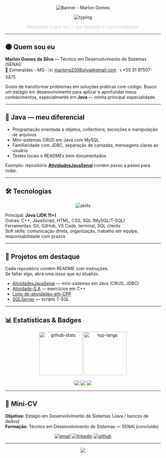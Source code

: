 
<!-- README.md - Marlon Gomes (Srmarlongs) - Dark • Humanizado • Java-first -->

<!-- ===== BANNER ANIMADO ===== -->
<p align="center">
  <!-- Exemplo de banner animado com gradiente em movimento -->
  <img src="https://capsule-render.vercel.app/api?type=waving&color=0:2c3e50,100:000000&height=180&section=header&text=Marlon%20Gomes&fontSize=48&fontColor=FFFFFF&animation=fadeIn&fontAlignY=40" alt="Banner - Marlon Gomes" />
</p>

<!-- ===== TYPING EFFECT ===== -->
<p align="center">
  <img src="https://readme-typing-svg.herokuapp.com?font=Fira+Code&size=28&pause=800&color=FFFFFF&center=true&width=820&height=48&lines=Olá,+eu+sou+o+Marlon+Gomes+👋;Sou+desenvolvedor+em+formação+com+foco+em+Java;Procuro+estágio+para+crescer+e+construir+projetos+reais" alt="typing" />
</p>

<p align="center"><em style="color:#cfcfcf"> Mostrando o que sei, o que aprendo e como colaborar.</em></p>

---

## 🌑 Quem sou eu
**Marlon Gomes da Silva** — Técnico em Desenvolvimento de Sistemas (SENAI)  
📍 Esmeraldas - MG · ✉️ marlong2008silva@gmail.com · 📞 +55 31 97507-3475  

Gosto de transformar problemas em soluções práticas com código. Busco um estágio em desenvolvimento para aplicar e aprofundar meus conhecimentos, especialmente em **Java** — minha principal especialidade.

---

## 🚩 Java — meu diferencial
- Programação orientada a objetos, collections, exceções e manipulação de arquivos  
- Mini-sistemas CRUD em Java com MySQL  
- Familiaridade com JDBC, separação de camadas, mensagens claras ao usuário  
- Testes locais e READMEs bem documentados

Exemplo: repositório **[AtividadesJavaSenai](https://github.com/Srmarlongs/AtividadesJavaSenai)** contém passo a passo para rodar.

---

## 🛠 Tecnologias
<p align="center">
  <img alt="skills" src="https://skillicons.dev/icons?i=java,mysql,cpp,html,css,js,git,github,vscode" />
</p>

Principal: **Java (JDK 11+)**  
Outras: C++, JavaScript, HTML, CSS, SQL (MySQL/T-SQL)  
Ferramentas: Git, GitHub, VS Code, terminal, SQL clients  
Soft skills: comunicação direta, organização, trabalho em equipe, responsabilidade com prazos

---

## 📂 Projetos em destaque
Cada repositório contém README com instruções.  
Se faltar algo, abra uma *issue* que eu atualizo.

- [AtividadesJavaSenai](https://github.com/Srmarlongs/AtividadesJavaSenai) — mini-sistemas em Java (CRUD, JDBC)
- [Atividade-S.A](https://github.com/Srmarlongs/Atividade-S.A) — exercícios em C++
- [Lista-de-atividades-em-CPP](https://github.com/Srmarlongs/Lista-de-atividades-em-CPP)
- [SQLServer](https://github.com/Srmarlongs/SQLServer) — scripts T-SQL

---

## 📊 Estatísticas & Badges
<p align="center">
  <img alt="github-stats" src="https://github-readme-stats.vercel.app/api?username=Srmarlongs&show_icons=true&theme=tokyonight&count_private=true" height="140" />
  <img alt="top-langs" src="https://github-readme-stats.vercel.app/api/top-langs/?username=Srmarlongs&layout=compact&theme=tokyonight&langs_count=8" height="140" />
</p>
<p align="center">
  <img src="https://img.shields.io/badge/Java-60.9%25-007396?style=for-the-badge&logo=java&logoColor=white" />
  <img src="https://img.shields.io/badge/C++-20.8%25-00599C?style=for-the-badge&logo=c%2B%2B&logoColor=white" />
  <img src="https://img.shields.io/badge/SQL-7.0%25-0E7495?style=for-the-badge&logo=mysql&logoColor=white" />
</p>

---

## 🧾 Mini-CV
**Objetivo:** Estágio em Desenvolvimento de Sistemas (Java / bancos de dados)  
**Formação:** Técnico em Desenvolvimento de Sistemas — SENAI (concluído)

<p align="center">
  <a href="mailto:marlong2008silva@gmail.com"><img alt="email" src="https://img.shields.io/badge/Email-D14836?style=for-the-badge&logo=gmail&logoColor=white" /></a>
  <a href="https://www.linkedin.com/in/marlon-gomes-a07390308"><img alt="linkedin" src="https://img.shields.io/badge/LinkedIn-0077B5?style=for-the-badge&logo=linkedin&logoColor=white" /></a>
  <a href="https://github.com/Srmarlongs"><img alt="github" src="https://img.shields.io/badge/GitHub-100000?style=for-the-badge&logo=github&logoColor=white" /></a>
</p>

---

<p align="center">
  <img src="https://capsule-render.vercel.app/api?type=waving&color=0:000000,100:2c3e50&height=120&section=footer" />
</p>
